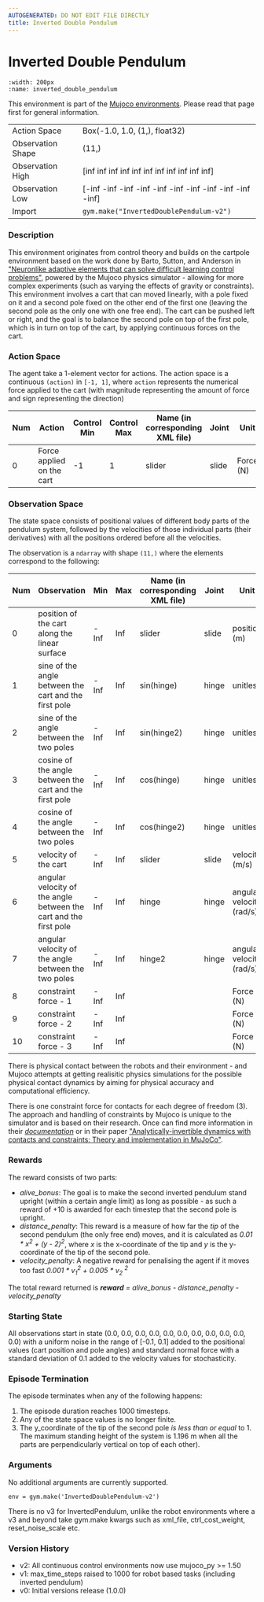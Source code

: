 ```yaml
---
AUTOGENERATED: DO NOT EDIT FILE DIRECTLY
title: Inverted Double Pendulum
---
```


# Inverted Double Pendulum

```{figure} ../../static/videos/mujoco/inverted_double_pendulum.gif 
:width: 200px
:name: inverted_double_pendulum
```

This environment is part of the <a href='..'>Mujoco environments</a>. Please read that page first for general information.

|   |   |
|---|---|
| Action Space | Box(-1.0, 1.0, (1,), float32) |
| Observation Shape | (11,) |
| Observation High | [inf inf inf inf inf inf inf inf inf inf inf] |
| Observation Low | [-inf -inf -inf -inf -inf -inf -inf -inf -inf -inf -inf] |
| Import | `gym.make("InvertedDoublePendulum-v2")` | 


### Description

This environment originates from control theory and builds on the cartpole
environment based on the work done by Barto, Sutton, and Anderson in
["Neuronlike adaptive elements that can solve difficult learning control problems"](https://ieeexplore.ieee.org/document/6313077),
powered by the Mujoco physics simulator - allowing for more complex experiments
(such as varying the effects of gravity or constraints). This environment involves a cart that can
moved linearly, with a pole fixed on it and a second pole fixed on the other end of the first one
(leaving the second pole as the only one with one free end). The cart can be pushed left or right,
and the goal is to balance the second pole on top of the first pole, which is in turn on top of the
cart, by applying continuous forces on the cart.

### Action Space
The agent take a 1-element vector for actions.
The action space is a continuous `(action)` in `[-1, 1]`, where `action` represents the
numerical force applied to the cart (with magnitude representing the amount of force and
sign representing the direction)

| Num | Action                    | Control Min | Control Max | Name (in corresponding XML file) | Joint | Unit      |
|-----|---------------------------|-------------|-------------|----------------------------------|-------|-----------|
| 0   | Force applied on the cart | -1          | 1           | slider                           | slide | Force (N) |

### Observation Space

The state space consists of positional values of different body parts of the pendulum system,
followed by the velocities of those individual parts (their derivatives) with all the
positions ordered before all the velocities.

The observation is a `ndarray` with shape `(11,)` where the elements correspond to the following:

| Num | Observation           | Min                  | Max                | Name (in corresponding XML file) | Joint| Unit |
|-----|-----------------------|----------------------|--------------------|----------------------|--------------------|--------------------|
| 0   | position of the cart along the linear surface                        | -Inf                 | Inf                | slider | slide | position (m) |
| 1   | sine of the angle between the cart and the first pole                | -Inf                 | Inf                | sin(hinge) | hinge | unitless |
| 2   | sine of the angle between the two poles                              | -Inf                 | Inf                | sin(hinge2) | hinge | unitless |
| 3   | cosine of the angle between the cart and the first pole              | -Inf                 | Inf                | cos(hinge) | hinge | unitless |
| 4   | cosine of the angle between the two poles                            | -Inf                 | Inf                | cos(hinge2) | hinge | unitless |
| 5   | velocity of the cart                                                 | -Inf                 | Inf                | slider | slide | velocity (m/s) |
| 6   | angular velocity of the angle between the cart and the first pole    | -Inf                 | Inf                | hinge | hinge | angular velocity (rad/s) |
| 7   | angular velocity of the angle between the two poles                  | -Inf                 | Inf                | hinge2 | hinge | angular velocity (rad/s) |
| 8   | constraint force - 1                                                 | -Inf                 | Inf                |  |  | Force (N) |
| 9   | constraint force - 2                                                 | -Inf                 | Inf                |  |  | Force (N) |
| 10  | constraint force - 3                                                 | -Inf                 | Inf                |  |  | Force (N) |


There is physical contact between the robots and their environment - and Mujoco
attempts at getting realisitic physics simulations for the possible physical contact
dynamics by aiming for physical accuracy and computational efficiency.

There is one constraint force for contacts for each degree of freedom (3).
The approach and handling of constraints by Mujoco is unique to the simulator
and is based on their research. Once can find more information in their
[*documentation*](https://mujoco.readthedocs.io/en/latest/computation.html)
or in their paper
["Analytically-invertible dynamics with contacts and constraints: Theory and implementation in MuJoCo"](https://homes.cs.washington.edu/~todorov/papers/TodorovICRA14.pdf).


### Rewards

The reward consists of two parts:
- *alive_bonus*: The goal is to make the second inverted pendulum stand upright
(within a certain angle limit) as long as possible - as such a reward of +10 is awarded
 for each timestep that the second pole is upright.
- *distance_penalty*: This reward is a measure of how far the *tip* of the second pendulum
(the only free end) moves, and it is calculated as
*0.01 * x<sup>2</sup> + (y - 2)<sup>2</sup>*, where *x* is the x-coordinate of the tip
and *y* is the y-coordinate of the tip of the second pole.
- *velocity_penalty*: A negative reward for penalising the agent if it moves too
fast *0.001 *  v<sub>1</sub><sup>2</sup> + 0.005 * v<sub>2</sub> <sup>2</sup>*

The total reward returned is ***reward*** *=* *alive_bonus - distance_penalty - velocity_penalty*

### Starting State
All observations start in state
(0.0, 0.0, 0.0, 0.0, 0.0, 0.0, 0.0, 0.0, 0.0, 0.0, 0.0) with a uniform noise in the range
of [-0.1, 0.1] added to the positional values (cart position and pole angles) and standard
normal force with a standard deviation of 0.1 added to the velocity values for stochasticity.

### Episode Termination
The episode terminates when any of the following happens:

1. The episode duration reaches 1000 timesteps.
2. Any of the state space values is no longer finite.
3. The y_coordinate of the tip of the second pole *is less than or equal* to 1. The maximum standing height of the system is 1.196 m when all the parts are perpendicularly vertical on top of each other).

### Arguments

No additional arguments are currently supported.

```
env = gym.make('InvertedDoublePendulum-v2')
```
There is no v3 for InvertedPendulum, unlike the robot environments where a v3 and
beyond take gym.make kwargs such as xml_file, ctrl_cost_weight, reset_noise_scale etc.


### Version History

* v2: All continuous control environments now use mujoco_py >= 1.50
* v1: max_time_steps raised to 1000 for robot based tasks (including inverted pendulum)
* v0: Initial versions release (1.0.0)

